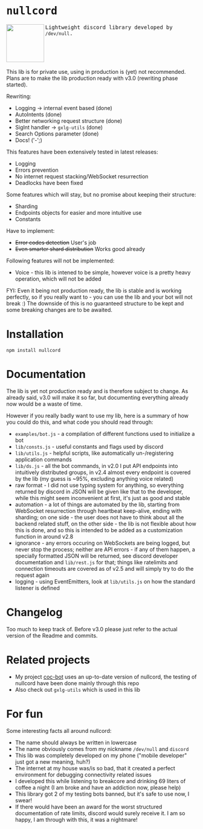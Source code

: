 <kbd>
<div>
<h1>nullcord</h1>
<img align="left" src="https://github.com/gXLg/nullcord/assets/65429873/f3408aaf-1d49-428a-ae6f-5a6755c3c5cc" height="100">
Lightweight discord library developed by <code>/dev/null</code>.
</div>
</kbd>
<br clear="left">
<br>
This lib is for private use, using in production is (yet) not recommended.
Plans are to make the lib production ready with v3.0
(rewriting phase started).

Rewriting:
* Logging -> internal event based (done)
* AutoIntents (done)
* Better networking request structure (done)
* SigInt handler -> `gxlg-utils` (done)
* Search Options parameter (done)
* Docs! ('-';)

This features have been extensively tested in latest releases:
* Logging
* Errors prevention
* No internet request stacking/WebSocket resurrection
* Deadlocks have been fixed

Some features which will stay, but no promise
about keeping their structure:
* Sharding
* Endpoints objects for easier and more intuitive use
* Constants

Have to implement:
* ~~Error codes detection~~ User's job
* ~~Even smarter shard distribution~~ Works good already

Following features will not be implemented:
* Voice - this lib is intened to be simple, however voice
is a pretty heavy operation, which will not be added

FYI: Even it being not production ready, the lib is stable and is working perfectly,
so if you really want to - you can use the lib and your bot will not break :)
The downside of this is no guaranteed structure to be kept and some breaking changes are
to be awaited.

# Installation

```
npm install nullcord
```

# Documentation
The lib is yet not production ready and is therefore subject to change.
As already said, v3.0 will make it so far, but documenting everything
already now would be a waste of time.

However if you really badly want to use my lib, here is a summary of
how you could do this, and what code you should read through:

* `examples/bot.js` - a compilation of different functions used
to initialize a bot
* `lib/consts.js` - useful constants and flags used by discord
* `lib/utils.js` - helpful scripts, like automatically un-/registering
application commands
* `lib/ds.js` - all the bot commands, in v2.0 I put API endpoints
into intuitively distributed groups, in v2.4 almost every endpoint is
covered by the lib (my guess is ~95%, excluding anything voice related)
* raw format - I did not use typing system for anything, so everything
returned by discord in JSON will be given like that to the developer,
while this might seem inconvenient at first, it's just as good and stable
* automation - a lot of things are automated by the lib, starting from
WebSocket resurrection through heartbeat keep-alive, ending with sharding;
on one side - the user does not have to think about all the backend
related stuff, on the other side - the lib is not flexible about how
this is done, and so this is intended to be added as a customization
function in around v2.8
* ignorance - any errors occuring on WebSockets are being logged, but
never stop the process; neither are API errors - if any of them
happen, a specially formatted JSON will be returned, see discord
developer documentation and `lib/rest.js` for that; things like
ratelimits and connection timeouts are covered as of v2.5 and will simply
try to do the request again
* logging - using EventEmitters, look at `lib/utils.js` on how
the standard listener is defined

# Changelog
Too much to keep track of. Before v3.0 please just refer to the actual
version of the Readme and commits.

# Related projects
* My project [coc-bot](https://github.com/gXLg/coc-bot) uses an
up-to-date version of nullcord, the testing of nullcord have been
done mainly through this repo
* Also check out `gxlg-utils` which is used in this lib

# For fun
Some interesting facts all around nullcord:
* The name should always be written in lowercase
* The name obviously comes from my nickname `/dev/null` and `discord`
* This lib was completely developed on my phone
("mobile developer" just got a new meaning, huh?)
* The internet at my house was/is so bad, that it created a perfect
environment for debugging connectivity related issues
* I developed this while listening to breakcore and drinking
69 liters of coffee a night (I am broke and have an addiction now, please help)
* This library got 2 of my testing bots banned, but it's safe
to use now, I swear!
* If there would have been an award for the worst structured documentation
of rate limits, discord would surely receive it. I am so happy, I am through
with this, it was a nightmare!
